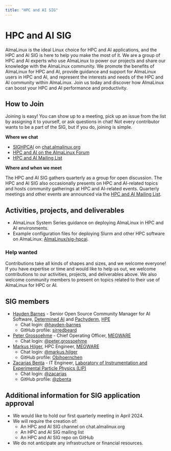 ```yaml
---
title: "HPC and AI SIG"
---
```

# HPC and AI SIG

AlmaLinux is the ideal Linux choice for HPC and AI applications, and the HPC and AI SIG is here to help you make the most of it. We are a group of HPC and AI experts who use AlmaLinux to power our projects and share our knowledge with the AlmaLinux community. We promote the benefits of AlmaLinux for HPC and AI, provide guidance and support for AlmaLinux users in HPC and AI, and represent the interests and needs of the HPC and AI community within AlmaLinux. Join us today and discover how AlmaLinux can boost your HPC and AI performance and productivity.

## How to Join

Joining is easy! You can show up to a meeting, pick up an issue from the list by assigning it to yourself, or ask questions in chat! Not every contributor wants to be a part of the SIG, but if you do, joining is simple. 

**Where we chat**

* [SIGHPCAI](https://chat.almalinux.org/almalinux/channels/sighpc--ai) on [chat.almalinux.org](https://chat.almalinux.org)
* [HPC and AI on the AlmaLinux Forum](https://forums.almalinux.org/c/sigs/hpc/31)
* [HPC and AI Mailing List](https://lists.almalinux.org/mailman3/lists/hpc-ai-sig.lists.almalinux.org/)

**Where and when we meet**

The HPC and AI SIG gathers quarterly as a group for open discussion. The HPC and AI SIG also occasionally presents on HPC and AI-related topics and hosts community gatherings at HPC and AI-related events. Quarterly meetings and other events are announced via the [HPC and AI Mailing List](https://lists.almalinux.org/mailman3/lists/hpc-ai-sig.lists.almalinux.org/).

## Activities, projects, and deliverables

* AlmaLinux System Series guidance on deploying AlmaLinux in HPC and AI environments.
* Example configuration files for deploying Slurm and other HPC software on AlmaLinux: [AlmaLinux/sig-hpcai](https://github.com/AlmaLinux/sig-HPCAI).

### Help wanted

Contributions take all kinds of shapes and sizes, and we welcome everyone! If you have expertise or time and would like to help us out, we welcome contributions to our activities, projects, and deliverables above. We also welcome community members to present on topics related to their use of AlmaLinux for HPC or AI.

## SIG members

* [Hayden Barnes](mailto:hayden.barnes@hpe.com) - Senior Open Source Community Manager for AI Software, [Determined AI](https://www.determined.ai/) and [Pachyderm](https://www.pachyderm.com/), [HPE](https://www.hpe.com/)
  * Chat login: [@hayden-barnes](https://chat.almalinux.org/almalinux/messages/@hayden-barnes)
  * GitHub profile: [sirredbeard](https://github.com/sirredbeard)
* [Peter Grossoehme](mailto:peter.grossoehme@megware.com) - Chief Operating Officer, [MEGWARE](http://www.megware.com)
  * Chat login: [@peter.grossoehme](https://chat.almalinux.org/almalinux/messages/@peter.grossoehme)
* [Markus Hilger](mailto:markus.hilger@megware.com), HPC Engineer, [MEGWARE](http://www.megware.com)
  * Chat login: [@markus.hilger](https://chat.almalinux.org/almalinux/messages/@markus.hilger)
  * GitHub profile: [Obihoernchen](https://github.com/Obihoernchen)
* [Zacarias Benta](mailto:zacarias@lip.pt) - IT Engineer, [Laboratory of Instrumentation and Experimental Particle Physics (LIP)](https://ciencias.ulisboa.pt/en/lip)
  * Chat login: [@zacarias](https://chat.almalinux.org/almalinux/messages/@zacarias)
  * GitHub profile: [@zbenta](https://github.com/zbenta)

## Additional information for SIG application approval

* We would like to hold our first quarterly meeting in April 2024.
* We will require the creation of:
    * An HPC and AI SIG channel on chat.almalinux.org
    * An HPC and AI SIG mailing list
    * An HPC and AI SIG repo on GitHub
* We do not anticipate any infrastructure or financial resources.
